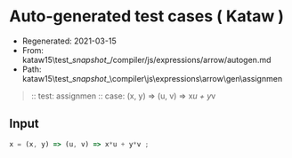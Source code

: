 # Auto-generated test cases ( Kataw )
- Regenerated: 2021-03-15
- From: kataw15\test\__snapshot__/compiler/js/expressions/arrow/autogen.md
- Path: kataw15\test\__snapshot__\compiler\js\expressions\arrow\gen\assignmen
> :: test: assignmen
> :: case: (x, y) => (u, v) => x*u + y*v
## Input

`````js
x = (x, y) => (u, v) => x*u + y*v ;
`````

